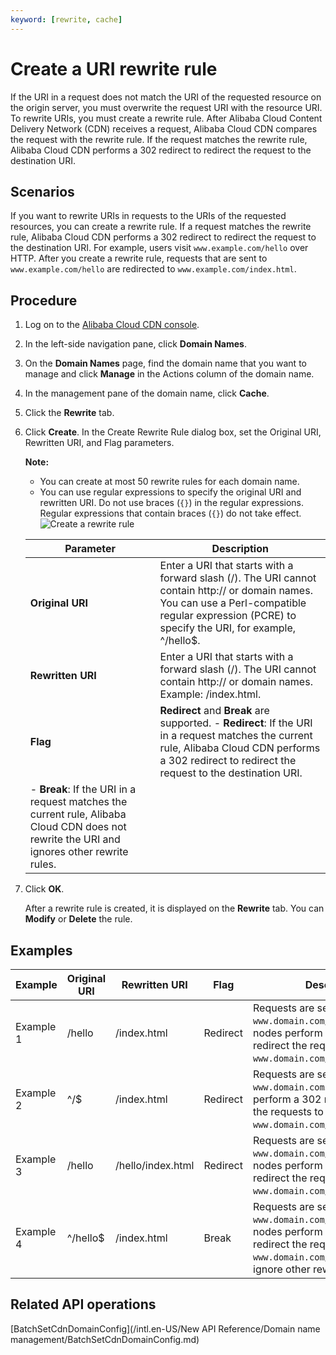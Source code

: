 ```yaml
---
keyword: [rewrite, cache]
---
```


# Create a URI rewrite rule

If the URI in a request does not match the URI of the requested resource on the origin server, you must overwrite the request URI with the resource URI. To rewrite URIs, you must create a rewrite rule. After Alibaba Cloud Content Delivery Network \(CDN\) receives a request, Alibaba Cloud CDN compares the request with the rewrite rule. If the request matches the rewrite rule, Alibaba Cloud CDN performs a 302 redirect to redirect the request to the destination URI.

## Scenarios

If you want to rewrite URIs in requests to the URIs of the requested resources, you can create a rewrite rule. If a request matches the rewrite rule, Alibaba Cloud CDN performs a 302 redirect to redirect the request to the destination URI. For example, users visit `www.example.com/hello` over HTTP. After you create a rewrite rule, requests that are sent to `www.example.com/hello` are redirected to `www.example.com/index.html`.

## Procedure

1.  Log on to the [Alibaba Cloud CDN console](https://cdn.console.aliyun.com).

2.  In the left-side navigation pane, click **Domain Names**.

3.  On the **Domain Names** page, find the domain name that you want to manage and click **Manage** in the Actions column of the domain name.

4.  In the management pane of the domain name, click **Cache**.

5.  Click the **Rewrite** tab.

6.  Click **Create**. In the Create Rewrite Rule dialog box, set the Original URI, Rewritten URI, and Flag parameters.

    **Note:**

    -   You can create at most 50 rewrite rules for each domain name.
    -   You can use regular expressions to specify the original URI and rewritten URI. Do not use braces \(`{}`\) in the regular expressions. Regular expressions that contain braces \(`{}`\) do not take effect.
    ![Create a rewrite rule](https://static-aliyun-doc.oss-accelerate.aliyuncs.com/assets/img/en-US/9413247061/p64171.png)

    |Parameter|Description|
    |---------|-----------|
    |**Original URI**|Enter a URI that starts with a forward slash \(/\). The URI cannot contain http:// or domain names. You can use a Perl-compatible regular expression \(PCRE\) to specify the URI, for example, ^/hello$.|
    |**Rewritten URI**|Enter a URI that starts with a forward slash \(/\). The URI cannot contain http:// or domain names. Example: /index.html.|
    |**Flag**|**Redirect** and **Break** are supported.     -   **Redirect**: If the URI in a request matches the current rule, Alibaba Cloud CDN performs a 302 redirect to redirect the request to the destination URI.
    -   **Break**: If the URI in a request matches the current rule, Alibaba Cloud CDN does not rewrite the URI and ignores other rewrite rules. |

7.  Click **OK**.

    After a rewrite rule is created, it is displayed on the **Rewrite** tab. You can **Modify** or **Delete** the rule.


## Examples

|Example|Original URI|Rewritten URI|Flag|Description|
|-------|------------|-------------|----|-----------|
|Example 1|/hello|/index.html|Redirect|Requests are sent to `www.domain.com/hello`. CDN nodes perform a 302 redirect to redirect the requests to `www.domain.com/index.html`.|
|Example 2|^/$|/index.html|Redirect|Requests are sent to `www.domain.com`. CDN nodes perform a 302 redirect to redirect the requests to `www.domain.com/index.html`.|
|Example 3|/hello|/hello/index.html|Redirect|Requests are sent to `www.domain.com/hello`. CDN nodes perform a 302 redirect to redirect the requests to `www.domain.com/hello/index.html`.|
|Example 4|^/hello$|/index.html|Break|Requests are sent to `www.domain.com/hello`. CDN nodes perform a 302 redirect to redirect the requests to `www.domain.com/index.html` and ignore other rewrite rules.|

## Related API operations

[BatchSetCdnDomainConfig](/intl.en-US/New API Reference/Domain name management/BatchSetCdnDomainConfig.md)

